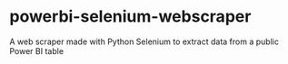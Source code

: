 # powerbi-selenium-webscraper
A web scraper made with Python Selenium to extract data from a public Power BI table

